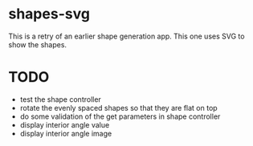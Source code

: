 shapes-svg
==========

This is a retry of an earlier shape generation app.  This one uses SVG to show the shapes.

TODO
====
- test the shape controller
- rotate the evenly spaced shapes so that they are flat on top
- do some validation of the get parameters in shape controller
- display interior angle value
- display interior angle image
